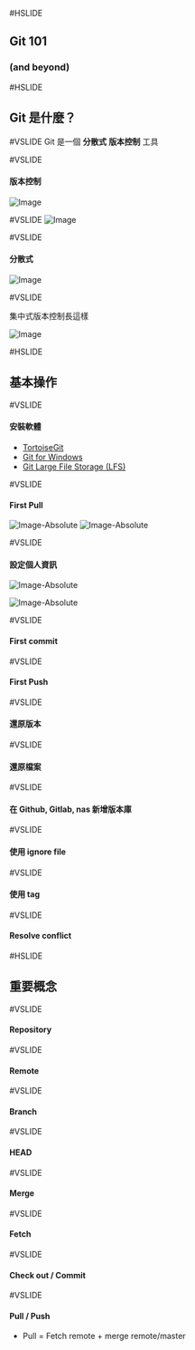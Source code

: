 #HSLIDE

## Git 101 
### (and beyond)

#HSLIDE
## Git 是什麼？

#VSLIDE 
Git 是一個
**分散式** <!-- .element: class="fragment" -->
**版本控制** <!-- .element: class="fragment" -->
工具 <!-- .element: class="fragment" -->

#VSLIDE
#### 版本控制

![Image](images/log.PNG)

#VSLIDE
![Image](https://git-scm.com/book/en/v2/book/01-introduction/images/local.png)

#VSLIDE
#### 分散式

![Image](https://git-scm.com/book/en/v2/book/01-introduction/images/distributed.png)

#VSLIDE

集中式版本控制長這樣

![Image](https://git-scm.com/book/en/v2/book/01-introduction/images/centralized.png)

#HSLIDE
## 基本操作

#VSLIDE
#### 安裝軟體
- [TortoiseGit](https://tortoisegit.org/)
- [Git for Windows](https://git-scm.com/download/win)
- [Git Large File Storage (LFS)](https://git-lfs.github.com/)
<!-- 補充 ```git lfs install``` and ```git lfs track "*.psd"``` -->

#VSLIDE
#### First Pull

![Image-Absolute](images/git_clone.PNG)
![Image-Absolute](images/git_clone_2.PNG)

#VSLIDE
#### 設定個人資訊

![Image-Absolute](images/settings.PNG)

![Image-Absolute](images/settings_2.PNG)

#VSLIDE
#### First commit

#VSLIDE
#### First Push

#VSLIDE
#### 還原版本

#VSLIDE
#### 還原檔案

#VSLIDE
#### 在 Github, Gitlab, nas 新增版本庫

#VSLIDE
#### 使用 ignore file

#VSLIDE
#### 使用 tag

#VSLIDE
#### Resolve conflict

#HSLIDE
## 重要概念

#VSLIDE
#### Repository

#VSLIDE
#### Remote

#VSLIDE
#### Branch

#VSLIDE
#### HEAD

#VSLIDE
#### Merge

#VSLIDE
#### Fetch

#VSLIDE
#### Check out / Commit

#VSLIDE 
#### Pull / Push

- Pull = Fetch remote + merge remote/master
